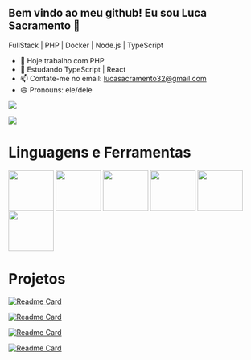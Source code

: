 ## Bem vindo ao meu github! Eu sou Luca Sacramento 👋

FullStack | PHP | Docker | Node.js | TypeScript

- 🔭 Hoje trabalho com PHP
- 🌱 Estudando TypeScript | React
- 📫 Contate-me no email: lucasacramento32@gmail.com
- 😄 Pronouns: ele/dele


<a href=""> <img align="center" src="https://github-readme-stats-sigma-five.vercel.app/api?username=lucasao98&show_icons=true&theme=radical"/> </a>



<a href=""> <img align="center" src="https://github-readme-stats-sigma-five.vercel.app/api/top-langs/?username=lucasao98&theme=react&line_height=40&hide=css"/> </a>

##
# Linguagens e Ferramentas
<div style="display: inline_block">
  <img align="center" height="80" width="90" src="https://cdn.jsdelivr.net/gh/devicons/devicon/icons/php/php-plain.svg" />
  <img align="center" height="80" width="90" src="https://cdn.jsdelivr.net/gh/devicons/devicon@latest/icons/typescript/typescript-original.svg" />
  <img align="center" height="80" width="90" src="https://cdn.jsdelivr.net/gh/devicons/devicon@latest/icons/nodejs/nodejs-original.svg" />
  <img align="center" height="80" width="90" src="https://cdn.jsdelivr.net/gh/devicons/devicon@latest/icons/react/react-original-wordmark.svg" />
  <img align="center" height="80" width="90" src="https://cdn.jsdelivr.net/gh/devicons/devicon/icons/git/git-original-wordmark.svg" />  
  <img align="center" height="80" width="90" src="https://cdn.jsdelivr.net/gh/devicons/devicon/icons/docker/docker-original-wordmark.svg" />
          
          
          
</div>

###

# Projetos 

[![Readme Card](https://github-readme-stats.vercel.app/api/pin/?username=lucasao98&repo=Certificates)](https://github.com/lucasao98/Certificates)

[![Readme Card](https://github-readme-stats.vercel.app/api/pin/?username=lucasao98&repo=Projeto_Votacao)](https://github.com/lucasao98/Projeto_Votacao)

[![Readme Card](https://github-readme-stats.vercel.app/api/pin/?username=lucasao98&repo=minierp)](https://github.com/lucasao98/minierp)

[![Readme Card](https://github-readme-stats.vercel.app/api/pin/?username=lucasao98&repo=projeto-produtos)](https://github.com/lucasao98/projeto-produtos)
       
          
          
          
